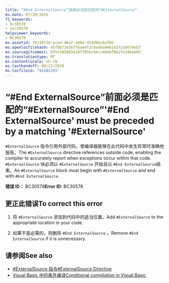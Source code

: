 ```yaml
---
title: “#End ExternalSource”前面必须是匹配的“#ExternalSource”
ms.date: 07/20/2015
f1_keywords:
- bc30578
- vbc30578
helpviewer_keywords:
- BC30578
ms.assetid: f011673d-eced-46a7-a08e-d54d86c8a76b
ms.openlocfilehash: 45f8673e567fbae4f3c9adea94b14372a5678ebf
ms.sourcegitcommit: bf5c5850654187705bc94cc40ebfb62fe346ab02
ms.translationtype: MT
ms.contentlocale: zh-CN
ms.lasthandoff: 09/23/2020
ms.locfileid: "91101291"
---
```

# <a name="end-externalsource-must-be-preceded-by-a-matching-externalsource"></a><span data-ttu-id="529af-102">“#End ExternalSource”前面必须是匹配的“#ExternalSource”</span><span class="sxs-lookup"><span data-stu-id="529af-102">'#End ExternalSource' must be preceded by a matching '#ExternalSource'</span></span>

<span data-ttu-id="529af-103">`#ExternalSource` 指令引用外部代码，使编译器能够在此代码中发生异常时准确地报告。</span><span class="sxs-lookup"><span data-stu-id="529af-103">The `#ExternalSource` directive references outside code, enabling the compiler to accurately report when exceptions occur within that code.</span></span> <span data-ttu-id="529af-104">`#ExternalSource` 块必须以 `#ExternalSource` 开始且以 `#End ExternalSource`结束。</span><span class="sxs-lookup"><span data-stu-id="529af-104">An `#ExternalSource` block must begin with `#ExternalSource` and end with `#End ExternalSource`.</span></span>  
  
 <span data-ttu-id="529af-105">**错误 ID：** BC30578</span><span class="sxs-lookup"><span data-stu-id="529af-105">**Error ID:** BC30578</span></span>  
  
## <a name="to-correct-this-error"></a><span data-ttu-id="529af-106">更正此错误</span><span class="sxs-lookup"><span data-stu-id="529af-106">To correct this error</span></span>  
  
1. <span data-ttu-id="529af-107">将 `#ExternalSource` 添加到代码中的适当位置。</span><span class="sxs-lookup"><span data-stu-id="529af-107">Add `#ExternalSource` to the appropriate location in your code.</span></span>  
  
2. <span data-ttu-id="529af-108">如果不是必需的，则删除 `#End ExternalSource` 。</span><span class="sxs-lookup"><span data-stu-id="529af-108">Remove `#End ExternalSource` if it is unnecessary.</span></span>  
  
## <a name="see-also"></a><span data-ttu-id="529af-109">请参阅</span><span class="sxs-lookup"><span data-stu-id="529af-109">See also</span></span>

- [<span data-ttu-id="529af-110">#ExternalSource 指令</span><span class="sxs-lookup"><span data-stu-id="529af-110">#ExternalSource Directive</span></span>](../language-reference/directives/externalsource-directive.md)
- [<span data-ttu-id="529af-111">Visual Basic 中的条件编译</span><span class="sxs-lookup"><span data-stu-id="529af-111">Conditional compilation in Visual Basic</span></span>](../programming-guide/program-structure/conditional-compilation.md)
